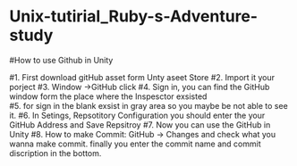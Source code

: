 # Unix-tutirial_Ruby-s-Adventure-study

#How to use Github in Unity

#1. First download gitHub asset form Unty aseet Store
#2. Import it your porject
#3. Window ->GitHub click
#4. Sign in, you can find the GitHub window form the place where the Inspesctor exsisted  
#5. for sign in the blank exsist in gray area so you maybe be not able to see it.
#6. In Setings, Repsotitory Configuration  you should enter the your GitHub Address and Save Repsitroy
#7. Now you can use the GitHub in Unity
#8. How to make Commit: GitHub -> Changes and check what you wanna make commit. finally you enter the commit name and commit discription in the bottom.
